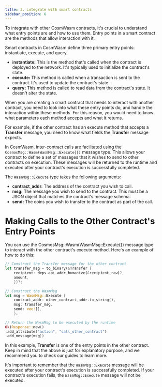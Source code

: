 ```yaml
---
title: 3. integrate with smart contracts
sidebar_position: 6
---
```

To integrate with other CosmWasm contracts, it's crucial to understand what entry points are and how to use them. Entry points in a smart contract are the methods that allow interaction with it.

Smart contracts in CosmWasm define three primary entry points: instantiate, execute, and query.

- **instantiate:** This is the method that's called when the contract is deployed to the network. It's typically used to initialize the contract's state.
- **execute:** This method is called when a transaction is sent to the contract. It's used to update the contract's state.
- **query:** This method is called to read data from the contract's state. It doesn't alter the state.

When you are creating a smart contract that needs to interact with another contract, you need to look into what these entry points do, and handle the interaction within these methods. For this reason, you would need to know what parameters each method accepts and what it returns.

For example, if the other contract has an execute method that accepts a **Transfer** message, you need to know what fields the **Transfer** message expects.

In CosmWasm, inter-contract calls are facilitated using the `CosmosMsg::Wasm(WasmMsg::Execute{})` message type. This allows your contract to define a set of messages that it wishes to send to other contracts on execution. These messages will be returned to the runtime and executed after your contract's execution is successfully completed.

The `WasmMsg::Execute` type takes the following arguments:

- **contract_addr:** The address of the contract you wish to call.
- **msg:** The message you wish to send to the contract. This must be a JSON object that matches the contract's message schema.
- **send:** The coins you wish to transfer to the contract as part of the call.

# Making Calls to the Other Contract's Entry Points

You can use the CosmosMsg::Wasm(WasmMsg::Execute{}) message type to interact with the other contract's execute method. Here's an example of how to do this:

```rust
// Construct the Transfer message for the other contract
let transfer_msg = to_binary(&Transfer {    
    recipient: deps.api.addr_humanize(&recipient_raw)?,   
    amount,
    })?;
    
// Construct the WasmMsg
let msg = WasmMsg::Execute {    
    contract_addr: other_contract_addr.to_string(),    
    msg: transfer_msg,    
    send: vec![],
    };
    
// Return the WasmMsg to be executed by the runtime
Ok(Response::new()    
.add_attribute("action", "call_other_contract")    
.add_message(msg))
```


In this example, **Transfer** is one of the entry points in the other contract. Keep in mind that the above is just for explanatory purpose, and we recommend you to check our guides to learn more.

It's important to remember that the `WasmMsg::Execute` message will be executed after your contract's execution is successfully completed. If your contract's execution fails, the `WasmMsg::Execute` message will not be executed.